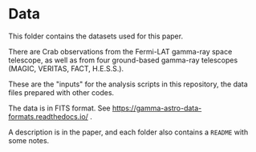 # Data

This folder contains the datasets used for this paper.

There are Crab observations from the Fermi-LAT gamma-ray space telescope,
as well as from four ground-based gamma-ray telescopes (MAGIC, VERITAS, FACT, H.E.S.S.).

These are the "inputs" for the analysis scripts in this repository,
the data files prepared with other codes.

The data is in FITS format. See https://gamma-astro-data-formats.readthedocs.io/ .

A description is in the paper, and each folder also contains a `README` with some notes.
